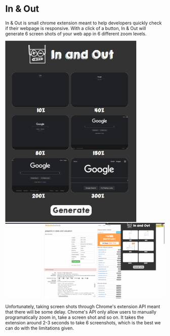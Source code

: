# In & Out

In & Out is small chrome extension meant to help developers quickly check if their webpage is responsive.
With a click of a button, In & Out will generate 6 screen shots of your web app in 6 different zoom levels.

![](./screenshots/main.jpg)
![](./screenshots/main.gif)

Unfortunately, taking screen shots through Chrome's extension API meant that there will be some delay. Chrome's API only allow users to manually programatically zoom in, take a screen shot and so on. It takes the extension around 2-3 seconds to take 6 screenshots, which is the best we can do with the limitations given.
